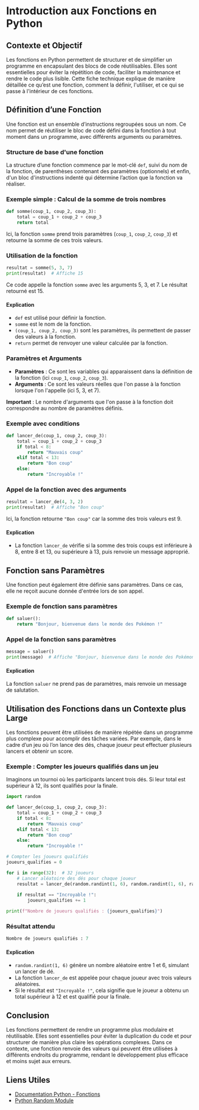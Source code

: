 # Introduction aux Fonctions en Python

## Contexte et Objectif

Les fonctions en Python permettent de structurer et de simplifier un programme en encapsulant des blocs de code réutilisables. Elles sont essentielles pour éviter la répétition de code, faciliter la maintenance et rendre le code plus lisible. Cette fiche technique explique de manière détaillée ce qu’est une fonction, comment la définir, l'utiliser, et ce qui se passe à l'intérieur de ces fonctions.

## Définition d’une Fonction

Une fonction est un ensemble d’instructions regroupées sous un nom. Ce nom permet de réutiliser le bloc de code défini dans la fonction à tout moment dans un programme, avec différents arguments ou paramètres.

### Structure de base d'une fonction

La structure d’une fonction commence par le mot-clé `def`, suivi du nom de la fonction, de parenthèses contenant des paramètres (optionnels) et enfin, d'un bloc d'instructions indenté qui détermine l’action que la fonction va réaliser.

### Exemple simple : Calcul de la somme de trois nombres

```python
def somme(coup_1, coup_2, coup_3):
    total = coup_1 + coup_2 + coup_3
    return total
```

Ici, la fonction `somme` prend trois paramètres (`coup_1`, `coup_2`, `coup_3`) et retourne la somme de ces trois valeurs.

### Utilisation de la fonction

```python
resultat = somme(5, 3, 7)
print(resultat)  # Affiche 15
```

Ce code appelle la fonction `somme` avec les arguments 5, 3, et 7. Le résultat retourné est 15.

#### Explication

- `def` est utilisé pour définir la fonction.
- `somme` est le nom de la fonction.
- `(coup_1, coup_2, coup_3)` sont les paramètres, ils permettent de passer des valeurs à la fonction.
- `return` permet de renvoyer une valeur calculée par la fonction.

### Paramètres et Arguments

- **Paramètres** : Ce sont les variables qui apparaissent dans la définition de la fonction (ici `coup_1`, `coup_2`, `coup_3`).
- **Arguments** : Ce sont les valeurs réelles que l'on passe à la fonction lorsque l'on l'appelle (ici 5, 3, et 7).

**Important** : Le nombre d'arguments que l'on passe à la fonction doit correspondre au nombre de paramètres définis.

### Exemple avec conditions

```python
def lancer_de(coup_1, coup_2, coup_3):
    total = coup_1 + coup_2 + coup_3
    if total < 8:
        return "Mauvais coup"
    elif total < 13:
        return "Bon coup"
    else:
        return "Incroyable !"
```

### Appel de la fonction avec des arguments

```python
resultat = lancer_de(4, 3, 2)
print(resultat)  # Affiche "Bon coup"
```

Ici, la fonction retourne `"Bon coup"` car la somme des trois valeurs est 9.

#### Explication

- La fonction `lancer_de` vérifie si la somme des trois coups est inférieure à 8, entre 8 et 13, ou supérieure à 13, puis renvoie un message approprié.

## Fonction sans Paramètres

Une fonction peut également être définie sans paramètres. Dans ce cas, elle ne reçoit aucune donnée d'entrée lors de son appel.

### Exemple de fonction sans paramètres

```python
def saluer():
    return "Bonjour, bienvenue dans le monde des Pokémon !"
```

### Appel de la fonction sans paramètres

```python
message = saluer()
print(message)  # Affiche "Bonjour, bienvenue dans le monde des Pokémon !"
```

#### Explication

La fonction `saluer` ne prend pas de paramètres, mais renvoie un message de salutation.

## Utilisation des Fonctions dans un Contexte plus Large

Les fonctions peuvent être utilisées de manière répétée dans un programme plus complexe pour accomplir des tâches variées. Par exemple, dans le cadre d’un jeu où l’on lance des dés, chaque joueur peut effectuer plusieurs lancers et obtenir un score.

### Exemple : Compter les joueurs qualifiés dans un jeu

Imaginons un tournoi où les participants lancent trois dés. Si leur total est supérieur à 12, ils sont qualifiés pour la finale.

```python
import random

def lancer_de(coup_1, coup_2, coup_3):
    total = coup_1 + coup_2 + coup_3
    if total < 8:
        return "Mauvais coup"
    elif total < 13:
        return "Bon coup"
    else:
        return "Incroyable !"

# Compter les joueurs qualifiés
joueurs_qualifies = 0

for i in range(32):  # 32 joueurs
    # Lancer aléatoire des dés pour chaque joueur
    resultat = lancer_de(random.randint(1, 6), random.randint(1, 6), random.randint(1, 6))
    
    if resultat == "Incroyable !":
        joueurs_qualifies += 1

print(f"Nombre de joueurs qualifiés : {joueurs_qualifies}")
```

### Résultat attendu

```python
Nombre de joueurs qualifiés : 7
```

#### Explication

- `random.randint(1, 6)` génère un nombre aléatoire entre 1 et 6, simulant un lancer de dé.
- La fonction `lancer_de` est appelée pour chaque joueur avec trois valeurs aléatoires.
- Si le résultat est `"Incroyable !"`, cela signifie que le joueur a obtenu un total supérieur à 12 et est qualifié pour la finale.

## Conclusion

Les fonctions permettent de rendre un programme plus modulaire et réutilisable. Elles sont essentielles pour éviter la duplication du code et pour structurer de manière plus claire les opérations complexes. Dans ce contexte, une fonction renvoie des valeurs qui peuvent être utilisées à différents endroits du programme, rendant le développement plus efficace et moins sujet aux erreurs.

## Liens Utiles

- [Documentation Python - Fonctions](https://docs.python.org/3/tutorial/controlflow.html#defining-functions)
- [Python Random Module](https://docs.python.org/3/library/random.html)
